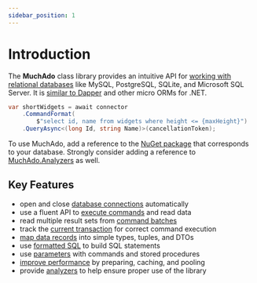 ```yaml
---
sidebar_position: 1
---
```


# Introduction

The **MuchAdo** class library provides an intuitive API for [working with relational databases](./databases.md) like MySQL, PostgreSQL, SQLite, and Microsoft SQL Server. It is [similar to Dapper](./other-libraries.md) and other micro ORMs for .NET.

```csharp
var shortWidgets = await connector
    .CommandFormat(
        $"select id, name from widgets where height <= {maxHeight}")
    .QueryAsync<(long Id, string Name)>(cancellationToken);
```

To use MuchAdo, add a reference to the [NuGet package](./databases.md) that corresponds to your database. Strongly consider adding a reference to [MuchAdo.Analyzers](./analyzers.md) as well.

## Key Features

* open and close [database connections](./connections.md) automatically
* use a fluent API to [execute commands](./commands.md) and read data
* read multiple result sets from [command batches](./command-batches.md)
* track the [current transaction](./transactions.md) for correct command execution
* [map data records](./data-mapping.md) into simple types, tuples, and DTOs
* use [formatted SQL](./formatted-sql.md) to build SQL statements
* use [parameters](./parameters.md) with commands and stored procedures
* [improve performance](./optimizations.md) by preparing, caching, and pooling
* provide [analyzers](./analyzers.md) to help ensure proper use of the library
